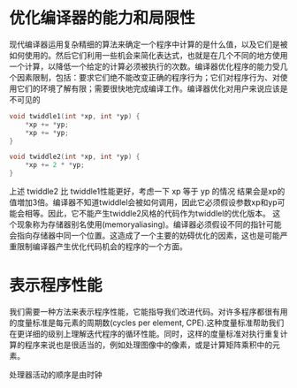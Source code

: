 # 优化编译器的能力和局限性
现代编译器运用复杂精细的算法来确定一个程序中计算的是什么值，以及它们是被如何使用的。然后它们利用一些机会来简化表达式，也就是在几个不同的地方使用一个计算，以降低一个给定的计算必须被执行的次数。编译器优化程序的能力受几个因素限制，包括：要求它们绝不能改变正确的程序行为；它们对程序行为、对使用它们的环境了解有限；需要很快地完成编译工作。编译器优化对用户来说应该是不可见的
```c
void twiddle1(int *xp, int *yp) {
    *xp += *yp;
    *xp += *yp;
}

void twiddle2(int *xp, int *yp) {
    *xp += 2 * *yp;
}
```
上述 twiddle2 比 twiddle1性能更好，考虑一下 xp 等于 yp 的情况 结果会是xp的值増加3倍。编译器不知道twiddlel会被如何调用，因此它必须假设参数xp和yp可能会相等。因此，它不能产生twiddle2风格的代码作为twiddlel的优化版本。 这个现象称为存储器别名使用(memoryaliasing)。编译器必须假设不同的指针可能会指向存储器中同一个位置。这造成了一个主要的妨碍优化的因素，这也是可能严重限制编译器产生优化代码机会的程序的一个方面。

# 表示程序性能
我们需要一种方法来表示程序性能，它能指导我们改进代码。对许多程序都很有用的度量标准是每元素的周期数(cycles per element, CPE).这种度量标准帮助我们在更详细的级别上理解迭代程序的循环性能。同时，这样的度量标准对执行重复计算的程序来说也是很适当的，例如处理图像中的像素，或是计算矩阵乘积中的元素。

处理器活动的顺序是由时钟